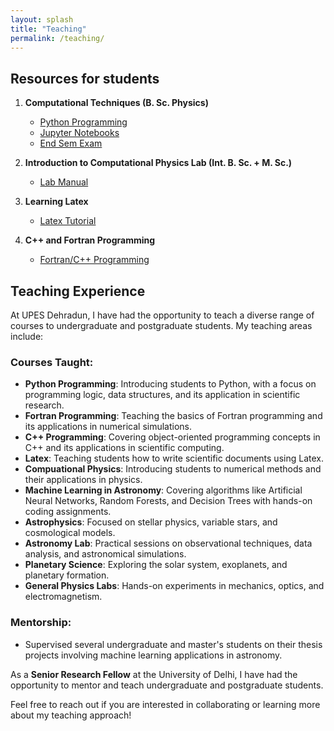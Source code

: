 ```yaml
---
layout: splash
title: "Teaching"
permalink: /teaching/
---
```


## Resources for students
1. **Computational Techniques (B. Sc. Physics)**
    - [Python Programming](resources/computational_techniques/python_notes.pdf)
    - [Jupyter Notebooks](resources/computational_techniques/python_notes.ipynb)
    - [End Sem Exam](resources/computational_techniques/end_term_project_instructions.pdf)

2. **Introduction to Computational Physics Lab (Int. B. Sc. + M. Sc.)**
    - [Lab Manual](resources/computational_physics_lab/lab_manual_1.pdf)

3. **Learning Latex**
    - [Latex Tutorial](resources/LearnLaTeX.pdf) 

4. **C++ and Fortran Programming**
    - [Fortran/C++ Programming](resources/computational_physics/Introduction_to_computational_physics_.pdf)

## Teaching Experience

At UPES Dehradun, I have had the opportunity to teach a diverse range of courses to undergraduate and postgraduate students. My teaching areas include:

### Courses Taught:
- **Python Programming**: Introducing students to Python, with a focus on programming logic, data structures, and its application in scientific research.
- **Fortran Programming**: Teaching the basics of Fortran programming and its applications in numerical simulations.
- **C++ Programming**: Covering object-oriented programming concepts in C++ and its applications in scientific computing.
- **Latex**: Teaching students how to write scientific documents using Latex.
- **Compuational Physics**: Introducing students to numerical methods and their applications in physics.
- **Machine Learning in Astronomy**: Covering algorithms like Artificial Neural Networks, Random Forests, and Decision Trees with hands-on coding assignments.
- **Astrophysics**: Focused on stellar physics, variable stars, and cosmological models.
- **Astronomy Lab**: Practical sessions on observational techniques, data analysis, and astronomical simulations.
- **Planetary Science**: Exploring the solar system, exoplanets, and planetary formation.
- **General Physics Labs**: Hands-on experiments in mechanics, optics, and electromagnetism.

### Mentorship:
- Supervised several undergraduate and master's students on their thesis projects involving machine learning applications in astronomy.


As a **Senior Research Fellow** at the University of Delhi, I have had the opportunity to mentor and teach undergraduate and postgraduate students.

Feel free to reach out if you are interested in collaborating or learning more about my teaching approach!
